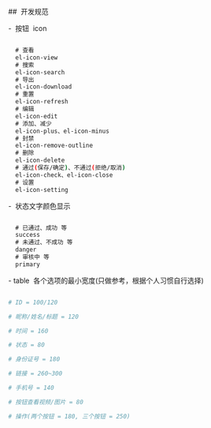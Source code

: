 <!--
 * @Author: wangshengxian
 * @Date: 2020-10-09 10:54:05
 * @LastEditors: wangshengxian
 * @LastEditTime: 2020-10-14 16:12:18
 * @Desc: 开发文档
-->

##  开发规范

-  按钮  icon

```bash

  # 查看
  el-icon-view
  # 搜索
  el-icon-search
  # 导出
  el-icon-download
  # 重置
  el-icon-refresh
  # 编辑
  el-icon-edit
  # 添加、减少
  el-icon-plus、el-icon-minus
  # 封禁
  el-icon-remove-outline
  # 删除
  el-icon-delete
  # 通过(保存/确定)、不通过(拒绝/取消)
  el-icon-check、el-icon-close
  # 设置
  el-icon-setting


```

-  状态文字颜色显示

```bash

  # 已通过、成功 等
  success
  # 未通过、不成功 等
  danger
  # 审核中 等
  primary

```

- table  各个选项的最小宽度(只做参考，根据个人习惯自行选择)

```bash

# ID = 100/120

# 昵称/姓名/标题 = 120

# 时间 = 160

# 状态 = 80

# 身份证号 = 180

# 链接 = 260~300

# 手机号 = 140

# 按钮查看视频/图片 = 80

# 操作(两个按钮 = 180, 三个按钮 = 250)

```
